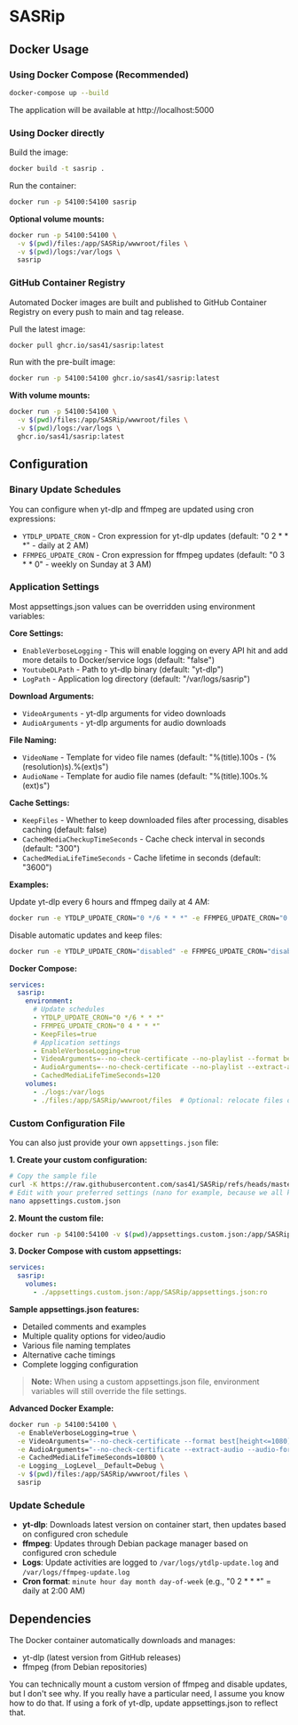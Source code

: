 # SASRip

## Docker Usage

### Using Docker Compose (Recommended)

```bash
docker-compose up --build
```

The application will be available at http://localhost:5000

### Using Docker directly

Build the image:
```bash
docker build -t sasrip .
```

Run the container:
```bash
docker run -p 54100:54100 sasrip
```

**Optional volume mounts:**
```bash
docker run -p 54100:54100 \
  -v $(pwd)/files:/app/SASRip/wwwroot/files \
  -v $(pwd)/logs:/var/logs \
  sasrip
```

### GitHub Container Registry

Automated Docker images are built and published to GitHub Container Registry on every push to main and tag release.

Pull the latest image:
```bash
docker pull ghcr.io/sas41/sasrip:latest
```

Run with the pre-built image:
```bash
docker run -p 54100:54100 ghcr.io/sas41/sasrip:latest
```

**With volume mounts:**
```bash
docker run -p 54100:54100 \
  -v $(pwd)/files:/app/SASRip/wwwroot/files \
  -v $(pwd)/logs:/var/logs \
  ghcr.io/sas41/sasrip:latest
```

## Configuration

### Binary Update Schedules

You can configure when yt-dlp and ffmpeg are updated using cron expressions:

- `YTDLP_UPDATE_CRON` - Cron expression for yt-dlp updates (default: "0 2 * * *" - daily at 2 AM)
- `FFMPEG_UPDATE_CRON` - Cron expression for ffmpeg updates (default: "0 3 * * 0" - weekly on Sunday at 3 AM)

### Application Settings

Most appsettings.json values can be overridden using environment variables:

**Core Settings:**
- `EnableVerboseLogging` - This will enable logging on every API hit and add more details to Docker/service logs (default: "false")
- `YoutubeDLPath` - Path to yt-dlp binary (default: "yt-dlp")
- `LogPath` - Application log directory (default: "/var/logs/sasrip")

**Download Arguments:**
- `VideoArguments` - yt-dlp arguments for video downloads
- `AudioArguments` - yt-dlp arguments for audio downloads

**File Naming:**
- `VideoName` - Template for video file names (default: "%(title).100s - (%(resolution)s).%(ext)s")
- `AudioName` - Template for audio file names (default: "%(title).100s.%(ext)s")

**Cache Settings:**
- `KeepFiles` - Whether to keep downloaded files after processing, disables caching (default: false)
- `CachedMediaCheckupTimeSeconds` - Cache check interval in seconds (default: "300")
- `CachedMediaLifeTimeSeconds` - Cache lifetime in seconds (default: "3600")

**Examples:**

Update yt-dlp every 6 hours and ffmpeg daily at 4 AM:
```bash
docker run -e YTDLP_UPDATE_CRON="0 */6 * * *" -e FFMPEG_UPDATE_CRON="0 4 * * *" -p 5000:80 sasrip
```

Disable automatic updates and keep files:
```bash
docker run -e YTDLP_UPDATE_CRON="disabled" -e FFMPEG_UPDATE_CRON="disabled" -e KeepFiles=true -p 5000:80 sasrip
```

**Docker Compose:**
```yaml
services:
  sasrip:
    environment:
      # Update schedules
      - YTDLP_UPDATE_CRON="0 */6 * * *"
      - FFMPEG_UPDATE_CRON="0 4 * * *"
      - KeepFiles=true
      # Application settings
      - EnableVerboseLogging=true
      - VideoArguments=--no-check-certificate --no-playlist --format best[height<=720]
      - AudioArguments=--no-check-certificate --no-playlist --extract-audio --audio-format flac
      - CachedMediaLifeTimeSeconds=120
    volumes:
      - ./logs:/var/logs
      - ./files:/app/SASRip/wwwroot/files  # Optional: relocate files directory
```

### Custom Configuration File

You can also just provide your own `appsettings.json` file:

**1. Create your custom configuration:**
```bash
# Copy the sample file
curl -K https://raw.githubusercontent.com/sas41/SASRip/refs/heads/master/appsettings.sample.json -o appsettings.custom.json
# Edit with your preferred settings (nano for example, because we all know you can't quit vim)
nano appsettings.custom.json
```

**2. Mount the custom file:**
```bash
docker run -p 54100:54100 -v $(pwd)/appsettings.custom.json:/app/SASRip/appsettings.json:ro sasrip
```

**3. Docker Compose with custom appsettings:**
```yaml
services:
  sasrip:
    volumes:
      - ./appsettings.custom.json:/app/SASRip/appsettings.json:ro
```

**Sample appsettings.json features:**
- Detailed comments and examples
- Multiple quality options for video/audio
- Various file naming templates
- Alternative cache timings
- Complete logging configuration

> **Note:** When using a custom appsettings.json file, environment variables will still override the file settings.

**Advanced Docker Example:**
```bash
docker run -p 54100:54100 \
  -e EnableVerboseLogging=true \
  -e VideoArguments="--no-check-certificate --format best[height<=1080]" \
  -e AudioArguments="--no-check-certificate --extract-audio --audio-format flac" \
  -e CachedMediaLifeTimeSeconds=10800 \
  -e Logging__LogLevel__Default=Debug \
  -v $(pwd)/files:/app/SASRip/wwwroot/files \
  sasrip
```

### Update Schedule

- **yt-dlp**: Downloads latest version on container start, then updates based on configured cron schedule
- **ffmpeg**: Updates through Debian package manager based on configured cron schedule
- **Logs**: Update activities are logged to `/var/logs/ytdlp-update.log` and `/var/logs/ffmpeg-update.log`
- **Cron format**: `minute hour day month day-of-week` (e.g., "0 2 * * *" = daily at 2:00 AM)

## Dependencies

The Docker container automatically downloads and manages:
- yt-dlp (latest version from GitHub releases)
- ffmpeg (from Debian repositories)

You can technically mount a custom version of ffmpeg and disable updates, but I don't see why. If you really have a particular need, I assume you know how to do that.
If using a fork of yt-dlp, update appsettings.json to reflect that.
